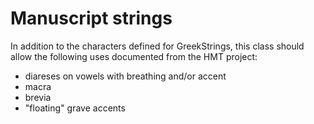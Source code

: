 # Manuscript strings

In addition to the characters defined for GreekStrings, this class should allow the following uses documented from the HMT project:

- diareses on vowels with breathing and/or accent
- macra
- brevia
- "floating" grave accents